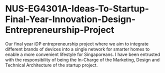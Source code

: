 # NUS-EG4301A-Ideas-To-Startup-Final-Year-Innovation-Design-Entrepreneurship-Project
Our final year iDP entrepreneurship project where we aim to integrate different brands of devices into a single network for smarter homes to enable a more convenient lifestyle for Singaporeans. I have been entrusted with the responsibility of being the In-Charge of the Marketing, Design and Technical Architecture of the startup project.
